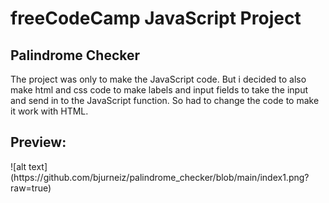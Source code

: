 <h1>freeCodeCamp JavaScript Project</h1>

<h2>Palindrome Checker</h2>
The project was only to make the JavaScript code. But i decided to also make html and css code to make labels and input fields to take the input and send in to the JavaScript function. So had to change the code to make it work with HTML.

<h2>Preview:</h2>
![alt text](https://github.com/bjurneiz/palindrome_checker/blob/main/index1.png?raw=true)
